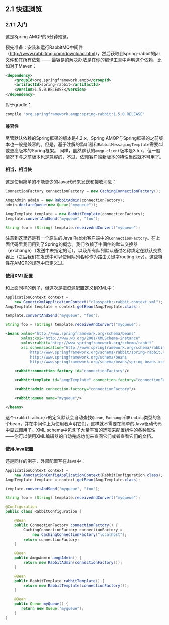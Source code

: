 ## 2.1 快速浏览
### 2.1.1 入门 
这是Spring AMQP的5分钟预览。

预先准备：安装和运行RabbitMQ中间件（<http://www.rabbitmq.com/download.html>），然后获取到spring-rabbit的jar文件和其所有依赖 —— 最容易的解决办法是在你的编译工具中声明这个依赖，比如对于Maven：
```xml
<dependency>
	<groupId>org.springframework.amqp</groupId>
	<artifactId>spring-rabbit</artifactId>
	<version>1.5.0.RELEASE</version>
</dependency>
```
对于gradle：
```gradle
compile 'org.springframework.amqp:spring-rabbit:1.5.0.RELEASE'
```

#### 兼容性
尽管默认依赖的Spring框架的版本是4.2.x，Spring AMQP与Spring框架的之前版本也一般是兼容的。但是，基于注解的监听器和`RabbitMessagingTemplate`需要4.1或更高版本的Spring框架。
同样，虽然默认的`amqp-client`版本是3.5.x，但一般情况下与之前版本也是兼容的，不过，依赖客户端新版本的特性当然就不可用了。

#### 相当，相当快
这是使用简单的不能更少的Java代码来发送和接收消息：
```java
ConnectionFactory connectionFactory = new CachingConnectionFactory();

AmqpAdmin admin = new RabbitAdmin(connectionFactory);
admin.declareQueue(new Queue("myqueue"));

AmqpTemplate template = new RabbitTemplate(connectionFactory);
template.convertAndSend("myqueue", "foo");

String foo = (String) template.receiveAndConvert("myqueue");
```
注意到这里还是有一个原生的Java Rabbit客户端中的`ConnectionFactory`。在上面代码里我们用到了Spring的概念。我们依赖了中间件的默认交换器（exchange）（发送中未指定的话），以及所有队列默认通过名称绑定在默认交换器上（之后我们在发送中可以使用队列名称作为路由关键字routing key）。这些特性在AMQP的规范中已定义过。

#### 使用XML配置
和上面同样的例子，但这次是把资源配置定义到XML中：
```java
ApplicationContext context =
    new GenericXmlApplicationContext("classpath:/rabbit-context.xml");
AmqpTemplate template = context.getBean(AmqpTemplate.class);

template.convertAndSend("myqueue", "foo");

String foo = (String) template.receiveAndConvert("myqueue");
```
```xml
<beans xmlns="http://www.springframework.org/schema/beans"
       xmlns:xsi="http://www.w3.org/2001/XMLSchema-instance"
       xmlns:rabbit="http://www.springframework.org/schema/rabbit"
       xsi:schemaLocation="http://www.springframework.org/schema/rabbit
           http://www.springframework.org/schema/rabbit/spring-rabbit.xsd
           http://www.springframework.org/schema/beans
           http://www.springframework.org/schema/beans/spring-beans.xsd">

    <rabbit:connection-factory id="connectionFactory"/>

    <rabbit:template id="amqpTemplate" connection-factory="connectionFactory"/>

    <rabbit:admin connection-factory="connectionFactory"/>

    <rabbit:queue name="myqueue"/>

</beans>
```
这个`<rabbit:admin/>`的定义默认会自动查找`Queue`, `Exchange`和`Binding`类型的各个bean，并在中间件上为使用者声明它们，这样就不需要在简单的Java驱动代码中显式调用了。XML schema中包含了大量丰富的选项来配置组件的各种属性——你可以使用XML编辑器的自动完成功能来查阅它们或者查看它们的文档。

#### 使用Java配置
还是同样的例子，外部配置写在Java中：
```java
ApplicationContext context =
    new AnnotationConfigApplicationContext(RabbitConfiguration.class);
AmqpTemplate template = context.getBean(AmqpTemplate.class);

template.convertAndSend("myqueue", "foo");

String foo = (String) template.receiveAndConvert("myqueue");
```

```java
@Configuration
public class RabbitConfiguration {

    @Bean
    public ConnectionFactory connectionFactory() {
        CachingConnectionFactory connectionFactory =
            new CachingConnectionFactory("localhost");
        return connectionFactory;
    }

    @Bean
    public AmqpAdmin amqpAdmin() {
        return new RabbitAdmin(connectionFactory());
    }

    @Bean
    public RabbitTemplate rabbitTemplate() {
        return new RabbitTemplate(connectionFactory());
    }

    @Bean
    public Queue myQueue() {
       return new Queue("myqueue");
    }
}
```


